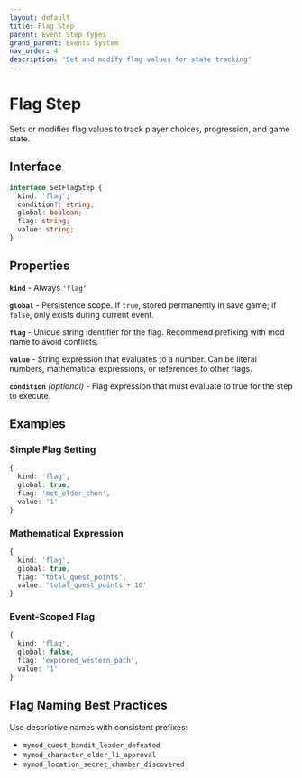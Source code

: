 ```yaml
---
layout: default
title: Flag Step
parent: Event Step Types
grand_parent: Events System
nav_order: 4
description: 'Set and modify flag values for state tracking'
---
```


# Flag Step

Sets or modifies flag values to track player choices, progression, and game state.

## Interface

```typescript
interface SetFlagStep {
  kind: 'flag';
  condition?: string;
  global: boolean;
  flag: string;
  value: string;
}
```

## Properties

**`kind`** - Always `'flag'`

**`global`** - Persistence scope. If `true`, stored permanently in save game; if `false`, only exists during current event.

**`flag`** - Unique string identifier for the flag. Recommend prefixing with mod name to avoid conflicts.

**`value`** - String expression that evaluates to a number. Can be literal numbers, mathematical expressions, or references to other flags.

**`condition`** _(optional)_ - Flag expression that must evaluate to true for the step to execute.

## Examples

### Simple Flag Setting

```typescript
{
  kind: 'flag',
  global: true,
  flag: 'met_elder_chen',
  value: '1'
}
```

### Mathematical Expression

```typescript
{
  kind: 'flag',
  global: true,
  flag: 'total_quest_points',
  value: 'total_quest_points + 10'
}
```

### Event-Scoped Flag

```typescript
{
  kind: 'flag',
  global: false,
  flag: 'explored_western_path',
  value: '1'
}
```

## Flag Naming Best Practices

Use descriptive names with consistent prefixes:

- `mymod_quest_bandit_leader_defeated`
- `mymod_character_elder_li_approval`
- `mymod_location_secret_chamber_discovered`
